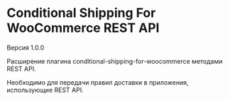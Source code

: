 Conditional Shipping For WooCommerce REST API
=============================================
Версия 1.0.0

Расширение плагина conditional-shipping-for-woocommerce методами REST API.

Необходимо для передачи правил доставки в приложения, использующие REST API.
